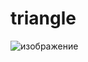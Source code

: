 # triangle
![изображение](https://user-images.githubusercontent.com/10550007/147209441-3fb3ba9d-d6d5-465a-8403-542ce6d8ed44.png)
